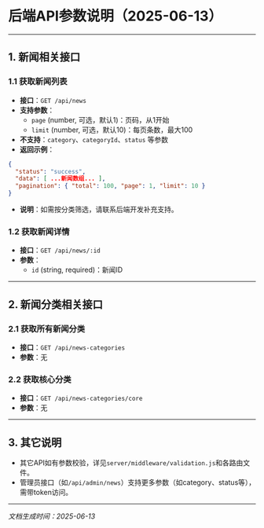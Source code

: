 # 后端API参数说明（2025-06-13）

---

## 1. 新闻相关接口

### 1.1 获取新闻列表

- **接口**：`GET /api/news`
- **支持参数**：
  - `page` (number, 可选，默认1)：页码，从1开始
  - `limit` (number, 可选，默认10)：每页条数，最大100
- **不支持**：`category`、`categoryId`、`status` 等参数
- **返回示例**：

```json
{
  "status": "success",
  "data": [ ...新闻数组... ],
  "pagination": { "total": 100, "page": 1, "limit": 10 }
}
```

- **说明**：如需按分类筛选，请联系后端开发补充支持。

### 1.2 获取新闻详情

- **接口**：`GET /api/news/:id`
- **参数**：
  - `id` (string, required)：新闻ID

---

## 2. 新闻分类相关接口

### 2.1 获取所有新闻分类

- **接口**：`GET /api/news-categories`
- **参数**：无

### 2.2 获取核心分类

- **接口**：`GET /api/news-categories/core`
- **参数**：无

---

## 3. 其它说明

- 其它API如有参数校验，详见`server/middleware/validation.js`和各路由文件。
- 管理员接口（如`/api/admin/news`）支持更多参数（如category、status等），需带token访问。

---

_文档生成时间：2025-06-13_
